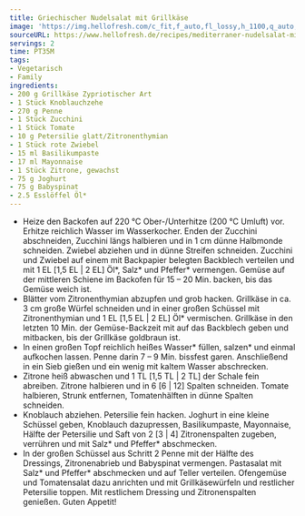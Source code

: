 ```yaml
---
title: Griechischer Nudelsalat mit Grillkäse
image: 'https://img.hellofresh.com/c_fit,f_auto,fl_lossy,h_1100,q_auto,w_2600/hellofresh_s3/image/mediterraner-nudelsalat-mit-grillkase-ec4f20be.jpg'
sourceURL: https://www.hellofresh.de/recipes/mediterraner-nudelsalat-mit-grillkase-6331c4e9d06779d8b80e2019
servings: 2
time: PT35M
tags:
- Vegetarisch
- Family
ingredients:
- 200 g Grillkäse Zypriotischer Art
- 1 Stück Knoblauchzehe
- 270 g Penne
- 1 Stück Zucchini
- 1 Stück Tomate
- 10 g Petersilie glatt/Zitronenthymian
- 1 Stück rote Zwiebel
- 15 ml Basilikumpaste
- 17 ml Mayonnaise
- 1 Stück Zitrone, gewachst
- 75 g Joghurt
- 75 g Babyspinat
- 2.5 Esslöffel Öl*
---
```


- Heize den Backofen auf 220 °C Ober-/Unterhitze (200 °C Umluft) vor.  Erhitze reichlich Wasser im Wasserkocher.  Enden der Zucchini abschneiden, Zucchini längs halbieren und in 1 cm dünne Halbmonde schneiden.  Zwiebel abziehen und in dünne Streifen schneiden. Zucchini und Zwiebel auf einem mit Backpapier belegten Backblech verteilen und mit 1 EL [1,5 EL | 2 EL] Öl\*, Salz\* und Pfeffer\* vermengen. Gemüse auf der mittleren Schiene im Backofen für 15 – 20 Min. backen, bis das Gemüse weich ist.
- Blätter vom Zitronenthymian abzupfen und grob hacken.  Grillkäse in ca. 3 cm große Würfel schneiden und in einer großen Schüssel mit Zitronenthymian und 1 EL [1,5 EL | 2 EL] Öl\* vermischen.  Grillkäse in den letzten 10 Min. der Gemüse-Backzeit mit auf das Backblech geben und mitbacken, bis der Grillkäse goldbraun ist.
- In einen großen Topf reichlich heißes Wasser\* füllen, salzen\* und einmal aufkochen lassen. Penne darin 7 – 9 Min. bissfest garen. Anschließend in ein Sieb gießen und ein wenig mit kaltem Wasser abschrecken.
- Zitrone heiß abwaschen und 1 TL [1,5 TL | 2 TL] der Schale fein abreiben. Zitrone halbieren und in 6 [6 | 12] Spalten schneiden.  Tomate halbieren, Strunk entfernen, Tomatenhälften in dünne Spalten schneiden.
- Knoblauch abziehen.  Petersilie fein hacken.  Joghurt in eine kleine Schüssel geben, Knoblauch dazupressen, Basilikumpaste, Mayonnaise, Hälfte der Petersilie und Saft von 2 [3 | 4] Zitronenspalten zugeben, verrühren und mit Salz\* und Pfeffer\* abschmecken.
- In der großen Schüssel aus Schritt 2 Penne mit der Hälfte des Dressings, Zitronenabrieb und Babyspinat vermengen.  Pastasalat mit Salz\* und Pfeffer\* abschmecken und auf Teller verteilen. Ofengemüse und Tomatensalat dazu anrichten und mit Grillkäsewürfeln und restlicher Petersilie toppen. Mit restlichem Dressing und Zitronenspalten genießen.  Guten Appetit!
